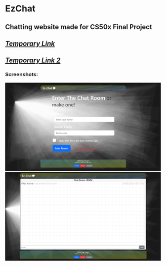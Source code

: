 # EzChat
## Chatting website made for CS50x Final Project
## ***[Temporary Link](https://ezchat-ctqo6zafca-as.a.run.app/)***
## ***[Temporary Link 2](https://vikaskumar.live/)***
### Screenshots:
![1](ezchat1.png)
![2](ezchat2.png)
